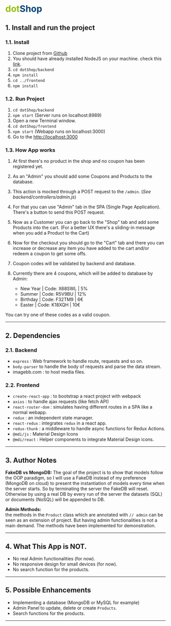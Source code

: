 # <span style="color: #97bf0d;">dot</span><span style="color: #004272;">Shop</span>

## 1. Install and run the project

### 1.1. Install
1. Clone project from [Github](https://github.com/nancologist/dotShop)
2. You should have already installed NodeJS on your machine. check this [link](https://nodejs.org/en/).
3. ``cd dotShop/backend``
4. ``npm install``
5. ``cd ../frontend``
6. ``npm install``

### 1.2. Run Project
1. ``cd dotShop/backend``
2. ``npm start`` (Server runs on localhost:8989)
3. Open a new Terminal window.
4. ``cd dotShop/frontend``
5. ``npm start`` (Webapp runs on localhost:3000)
6. Go to the [http://localhost:3000](http://localhost:3000)

### 1.3. How App works

1. At first there's no product in the shop and no coupon has been registered yet. 

2. As an "Admin" you should add some Coupons and Products to the database. 

3. This action is mocked through a POST request to the ``/admin``. (_See backend/controllers/admin.js_)

4. For that you can use "Admin" tab in the SPA (Single Page Application). There's a button to send this POST request. 

5. Now as a Customer you can go back to the "Shop" tab and add some Products into the cart. (For a better UX there's a sliding-in message when you add a Product to the Cart)

6. Now for the checkout you should go to the "Cart" tab and there you can increase or decrease any item you have added to the cart and/or redeem a coupon to get some offs.

7. Coupon codes will be validated by backend and database.

8. Currently there are 4 coupons, which will be added to database by Admin:
    * New Year | Code: X68SWL | 5%
    * Summer | Code: R5V9BU | 12%
    * Birthday | Code: F32TM9 | 6€
    * Easter | Code: K18XQH | 10€

You can try one of these codes as a valid coupon.


___

## 2. Dependencies

### 2.1. Backend
* ``express`` : Web framework to handle route, requests and so on.
* ``body-parser`` to handle the body of requests and parse the data stream.
* imagebb.com : to host media files.

### 2.2. Frontend
* ``create-react-app`` : to bootstrap a react project with webpack
* ``axios`` : to handle ajax requests (like fetch API)
* ``react-router-dom`` : simulates having different routes in a SPA like a normal webapp.
* ``redux`` : an independent state manager.
* ``react-redux`` : integrates ``redux`` in a react app.
* ``redux-thunk`` : a middleware to handle async functions for Redux Actions.
* ``@mdi/js`` : Material Design Icons
* ``@mdi/react`` : Helper components to integrate Material Design icons.

___

## 3. Author Notes

__FakeDB vs MongoDB:__
The goal of the project is to show that models follow the OOP paradigm, so I will use a FakeDB instead of my preference (MongoDB on cloud) to present the instantiation of models every time when the server starts. So by terminating the server the FakeDB will reset. Otherwise by using a real DB by every run of the server the datasets (SQL) or documents (NoSQL) will be appended to DB.

__Admin Methods:__  
the methods in the ``Product`` class which are annotated with ``// admin`` can be seen as an extension of project. But having admin functionalities is not a main demand. The methods have been implemented for demonstration.

___

## 4. What This App is NOT.
* No real Admin functionalities (for now).
* No responsive design for small devices (for now).
* No search function for the products.

___

## 5. Possible Enhancements

* Implementing a database (MongoDB or MySQL for example)
* Admin Panel to update, delete or create ``Products``.
* Search functions for the products.

___
 